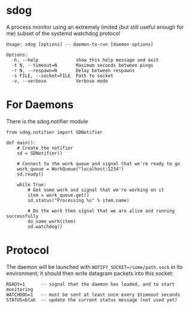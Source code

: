 sdog
====

A process monitor using an extremely limited (but still useful enough for me)
subset of the systemd watchdog protocol

```
Usage: sdog [options] -- daemon-to-run [daemon options]

Options:
  -h, --help              show this help message and exit
  -t N, --timeout=N       Maximum seconds between pings
  -r N, --respawn=N       Delay between respawns
  -s FILE, --socket=FILE  Path to socket
  -v, --verbose           Verbose mode
```

For Daemons
===========

There is the sdog.notifier module

```
from sdog.notifier import SDNotifier

def main():
	# Create the notifier
    sd = SDNotifier()

	# Connect to the work queue and signal that we're ready to go
	work_queue = WorkQueue("localhost:1234")
	sd.ready()

	while True:
		# Get some work and signal that we're working on it
	    item = work_queue.get()
		sd.status("Processing %s" % item.name)

		# Do the work then signal that we are alive and running successfully
		do_some_work(item)
		sd.watchdog()
```

Protocol
========

The daemon will be launched with `NOTIFY_SOCKET=/some/path.sock` in its
environment; it should then write datagram packets into this socket:

```
READY=1      -- signal that the daemon has loaded, and to start monitoring
WATCHDOG=1   -- must be sent at least once every $timeout seconds
STATUS=blah  -- update the current status message (not used yet)
```
